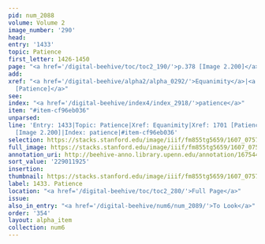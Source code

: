 ```yaml
---
pid: num_2088
volume: Volume 2
image_number: '290'
head:
entry: '1433'
topic: Patience
first_letter: 1426-1450
page: "<a href='/digital-beehive/toc/toc2_190/'>p.378 [Image 2.200]</a>"
add:
xref: "<a href='/digital-beehive/alpha2/alpha_0292/'>Equanimity</a>|<a href='/digital-beehive/num7/num_2625/'>1701
  [Patience]</a>"
see:
index: "<a href='/digital-beehive/index4/index_2918/'>patience</a>"
item: "#item-cf96eb036"
unparsed:
line: 'Entry: 1433|Topic: Patience|Xref: Equanimity|Xref: 1701 [Patience]|Page: p.378
  [Image 2.200]|Index: patience|#item-cf96eb036'
selection: https://stacks.stanford.edu/image/iiif/fm855tg5659/1607_0757/828,1925,2915,624/full/0/default.jpg
full_image: https://stacks.stanford.edu/image/iiif/fm855tg5659/1607_0757/full/full/0/default.jpg
annotation_uri: http://beehive-anno.library.upenn.edu/annotation/1675443656449
sort_value: '229011925'
insertion:
thumbnail: https://stacks.stanford.edu/image/iiif/fm855tg5659/1607_0757/828,1925,600,180/250,/0/default.jpg
label: 1433. Patience
location: "<a href='/digital-beehive/toc/toc2_280/'>Full Page</a>"
issue:
also_in_entry: "<a href='/digital-beehive/num6/num_2089/'>To Look</a>"
order: '354'
layout: alpha_item
collection: num6
---
```

